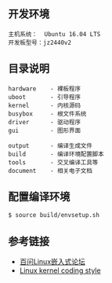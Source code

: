 ## 开发环境

```
主机系统：  Ubuntu 16.04 LTS 
开发板型号：jz2440v2
```


## 目录说明

```
hardware    - 裸板程序
uboot       - 引导程序
kernel      - 内核源码
busybox     - 根文件系统
driver      - 驱动程序
gui         - 图形界面

output      - 编译生成文件
build       - 编译环境配置脚本
tools       - 交叉编译工具等
document    - 相关电子文档
```


## 配置编译环境

```
$ source build/envsetup.sh
```


## 参考链接

- [百问Linux嵌入式论坛](http://bbs.100ask.org/forum.php)
- [Linux kernel coding style](https://www.kernel.org/doc/html/latest/process/coding-style.html)

